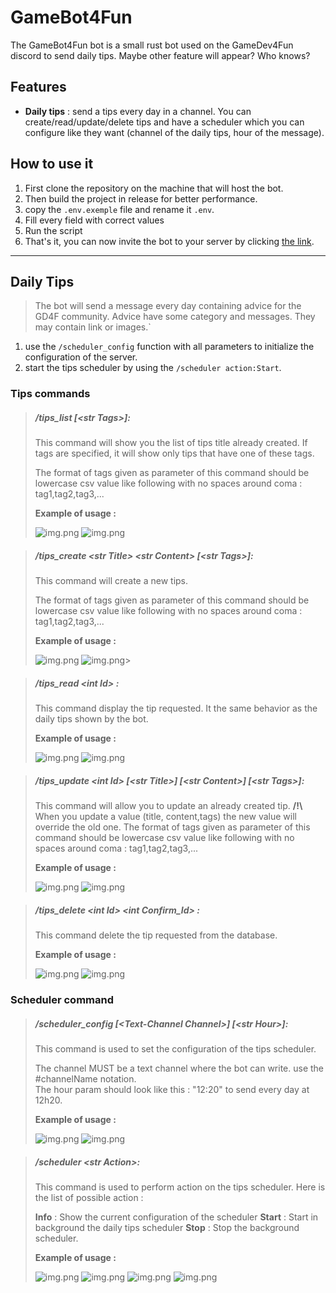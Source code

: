 # GameBot4Fun
The GameBot4Fun bot is a small rust bot used on the GameDev4Fun discord to send daily tips. Maybe other feature will appear? Who knows?


## Features
- **Daily tips** : send a tips every day in a channel. You can create/read/update/delete tips and have a scheduler which you can configure like they want (channel of the daily tips, hour of the message).

## How to use it
1. First clone the repository on the machine that will host the bot.
2. Then build the project in release for better performance.
3. copy the `.env.exemple` file and rename it `.env`.
4. Fill every field with correct values
5. Run the script
6. That's it, you can now invite the bot to your server by clicking [the  link](https://discord.com/oauth2/authorize?client_id=1095468723944566904&permissions=277025508416&scope=bot).


---
## Daily Tips
> The bot will send a message every day containing advice for the GD4F community. Advice have some category and messages. They may contain link or images.`

1. use the `/scheduler_config` function with all parameters to initialize the configuration of the server.
2. start the tips scheduler by using the `/scheduler action:Start`.

### Tips commands
>##### /tips_list [\<str Tags>]:
> This command will show you the list of tips title already created.
> If tags are specified, it will show only tips that have one of these tags.
>
> The format of tags given as parameter of this command should be lowercase csv value like following with no spaces around coma : tag1,tag2,tag3,...
>
> **Example of usage :**
>
> ![img.png](documentation/tips_list.png)
> ![img.png](documentation/tips_list_response.png)

>##### /tips_create \<str Title> \<str Content> [\<str Tags>]:
> This command will create a new tips.
>
> The format of tags given as parameter of this command should be lowercase csv value like following with no spaces around coma : tag1,tag2,tag3,...
> 
> **Example of usage :**
> 
> ![img.png](documentation/tips_create_tags.png)
> ![img.png](documentation/tips_create_tags_response.png)>

>##### /tips_read \<int Id> :
> This command display the tip requested. It the same behavior as the daily tips shown by the bot.
>
> **Example of usage :**
> 
> ![img.png](documentation/tips_read.png)
> ![img.png](documentation/tips_read_response.png)

>##### /tips_update \<int Id> [\<str Title>] [\<str Content>] [\<str Tags>]:
> This command will allow you to update an already created tip. **/!\\** When you update a value (title, content,tags) the new value will override the old one.
> The format of tags given as parameter of this command should be lowercase csv value like following with no spaces around coma : tag1,tag2,tag3,...
> 
> **Example of usage :**
> 
> ![img.png](documentation/tips_update.png)
> ![img.png](documentation/tips_update_response.png)

>##### /tips_delete \<int Id> \<int Confirm_Id> :
> This command delete the tip requested from the database.
>
> **Example of usage :**
>
> ![img.png](documentation/tips_delete.png)
> ![img.png](documentation/tips_delete_response.png)


### Scheduler command
>##### /scheduler_config [\<Text-Channel Channel>] [\<str Hour>]:
> This command is used to set the configuration of the tips scheduler.
>
> The channel MUST be a text channel where the bot can write. use the #channelName notation.<br>
> The hour param should look like this : "12:20" to send every day at 12h20.
>
> **Example of usage :**
>
> ![img.png](documentation/scheduler_config.png)
> ![img.png](documentation/scheduler_config_response.png)

>##### /scheduler \<str Action>:
> This command is used to perform action on the tips scheduler. Here is the list of possible action :
>
> **Info** : Show the current configuration of the scheduler
> **Start** : Start in background the daily tips scheduler
> **Stop** : Stop the background scheduler.
>
> **Example of usage :**
>
> ![img.png](documentation/scheduler.png)
> ![img.png](documentation/scheduler_response_info.png)
> ![img.png](documentation/scheduler_response_start.png)
> ![img.png](documentation/scheduler_response_stop.png)
